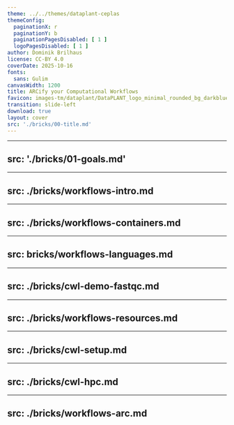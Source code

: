 ```yaml
---
theme: ../../themes/dataplant-ceplas
themeConfig:
  paginationX: r
  paginationY: b
  paginationPagesDisabled: [ 1 ]
  logoPagesDisabled: [ 1 ]
author: Dominik Brilhaus
license: CC-BY 4.0
coverDate: 2025-10-16
fonts:
  sans: Gulim
canvasWidth: 1200
title: ARCify your Computational Workflows
favicon: images-tm/dataplant/DataPLANT_logo_minimal_rounded_bg_darkblue.svg
transition: slide-left
download: true
layout: cover
src: './bricks/00-title.md'
---
```



---
src: './bricks/01-goals.md'
---

---
src: ./bricks/workflows-intro.md
---

---
src: ./bricks/workflows-containers.md
---

---
src: bricks/workflows-languages.md
---

---
src: ./bricks/cwl-demo-fastqc.md
---

---
src: ./bricks/workflows-resources.md
---

---
src: ./bricks/cwl-setup.md
---

---
src: ./bricks/cwl-hpc.md
---

---
src: ./bricks/workflows-arc.md
---